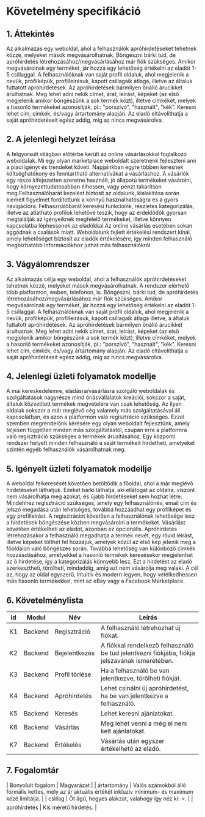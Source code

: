 # Követelmény specifikáció

## 1. Áttekintés

Az alkalmazás egy weboldal, ahol a felhasználók apróhirdetéseket tehetnek közzé, melyeket mások megvásárolhatnak. Böngészni bárki tud, de apróhirdetés létrehozásához/megvásárlásához már fiók szükséges. Amikor megvásárolnak egy terméket, jár hozzá egy lehetőség értékelni az eladót 1-5 csillaggal. A felhasználóknak van saját profil oldaluk, ahol megjelenik a nevük, profilképük, profilleírásuk, kapott csillagaik átlaga, illetve az általuk futtatott apróhirdetések. Az apróhirdetések bármilyen önálló árucikket árulhatnak. Meg lehet adni nekik címet, árat, leírást, képeket (az első megjelenik amikor böngészünk a sok termék közt), illetve címkéket, melyek a hasonló termékeket azonosítják, pl.: "porszívó", "használt", "kék". Keresni lehet cím, címkék, és/vagy ártartomány alapján. Az eladó eltávolíthatja a saját apróhirdetéseit egész addig, míg az nincs megvásárolva.

## 2. A jelenlegi helyzet leírása
A felgyorsult világban előtérbe került az online vásárlásokkal foglalkozó weboldalak. Mi egy olyan marketplace weboldalt szeretnénk fejleszteni ami a piaci igényt és trendeket követi. Napjainkban egyre többen keresnek költséghatékony és fenntartható alternatívákat a vásárláshoz. A vásárlók egy része kifejezetten szeretne használt, jó állapotú termékeket vásárolni, hogy környezettudatosabban élhessen, vagy pénzt takarítson meg.Felhasználóbarát kezelést biztosít az oldalunk, kialakítása során kiemelt figyelmet fordítottunk a könnyű használhatóságra és a gyors navigációra. Felhasználóbarát keresési funkcióink, részletes kategorizálás, illetve az átlátható profilok lehetővé teszik, hogy az érdeklődők gyorsan megtalálják az igényeiknek megfelelő termékeket, illetve könnyen kapcsolatba léphessenek az eladókkal.Az online vásárlás esetében sokan aggódnak a csalások miatt. Weboldalunk fejlett értékelési rendszert kínál, amely lehetőséget biztosít az eladók értékelésére, így minden felhasználó megbízhatóbb információkhoz juthat más felhasználókról.

## 3. Vágyálomrendszer

Az alkalmazás célja egy weboldal, ahol a felhasználók apróhirdetéseket tehetnek közzé, melyeket mások megvásárolhatnak. A rendszer elérhető több platformon, weben, telefonon, is. Böngészni, bárki tud, de apróhirdetés létrehozásához/megvásárlásához már fiók szükséges. Amikor megvásárolnak egy terméket, jár hozzá egy lehetőség értékelni az eladót 1-5 csillaggal. A felhasználóknak van saját profil oldaluk, ahol megjelenik a nevük, profilképük, profilleírásuk, kapott csillagaik átlaga illetve, a általuk futtatott apróhirdetések. Az apróhirdetések bármilyen önálló árucikket árulhatnak. Meg lehet adni nekik címet, árat, leírást, képeket (az első megjelenik amikor böngészünk a sok termék közt), illetve címkéket, melyek a hasonló termékeket azonosítják, pl.: "porszívó", "használt", "kék". Keresni lehet cím, címkék, és/vagy ártartomány alapján. Az eladó eltávolíthatja a saját apróhirdetéseit egész addig, míg az nincs megvásárolva.

## 4. Jelenlegi üzleti folyamatok modellje

A mai kereskedelemre, eladásra/vásárlásra szolgáló weboldalak és szolgáltatások nagyrésze mind óriásvállalatok kreációi, sokszor a saját, általuk közvetített termékek megvételére van csak lehetőség. Az ilyen oldalak sokszor a már meglévő cég valamely más szolgáltatásával áll kapcsolatban, és azon a platformon való regisztráció szükséges.
Ezzel szemben megrendelőnk kérésére egy olyan weboldalt fejlesztünk, amely teljesen független minden más szolgáltatástól, csupán erre a platformra való regisztráció szükséges a termékek árusításához. Egy központi rendszer helyett minden felhasználó a saját termékeit hirdetheti, amelyeket szintén egyéb felhasználók vásárolhatnak meg.

## 5. Igényelt üzleti folyamatok modellje

A weboldal felkeresését követően betöltődik a főoldal, ahol a már meglévő hirdetéseket láthatjuk. Ezeket bárki láthatja, aki ellátogat az oldalra, viszont nem vásárolhatja meg azokat, és újabb hirdetéseket sem hozhat létre. Mindehhez regisztráció szükséges, amely egy felhasználónév, email cím és jelszó megadása után lehetséges, továbbá hozzáadhat egy profilképet és egy profilleírást.
A regisztrációt követően a felhasználónak lehetősége lesz a hirdetések böngészése közben megvásárolni a termékeket. Vásárlást követően értékelheti az eladót, azonban ez opcionális. 
Apróhirdetés létrehozásakor a felhasználó megadhatja a termék nevét, egy rövid leírást, illetve képeket tölthet fel hozzájuk, amelyek közül az első kép jelenik meg a főoldalon való böngészés során. Továbbá lehetőség van különböző címkék hozzáadásához, amelyekkel a hasonló termékek keresésekor megjelenhet az ő hirdetése, így a kategorizálás könnyebb lesz. Ezt a hirdetést az eladó szerkesztheti, törölheti, mindaddig, amíg azt nem vásárolja meg valaki.
A cél az, hogy az oldal egyszerű, intuitív és modern legyen, hogy vetélkedhessen más hasonló termékekkel, mint az eBay vagy a Facebook Marketplace.
## 6. Követelménylista

| Id | Modul | Név | Leírás |
| :---: | --- | --- | --- |
| K1 | Backend | Regisztráció | A felhasználó létrehozhat új fiókat. |
| K2 | Backend | Bejelentkezés | A fiókkal rendelkező felhasználó be tud jelentkezni fiókjába, fiókja jelszavának ismeretében. |
| K3 | Backend | Profil törlése | Ha a felhasználó be van jelentkezve, törölheti fiókját. |
| K4 | Backend | Apróhirdetés | Lehet csinálni új apróhirdetést, ha be van jelentkezve a felhasználó. |
| K5 | Backend | Keresés | Lehet keresni ajánlatokat. |
| K6 | Backend | Vásárlás | Meg lehet venni a még el nem kelt ajánlatokat. |
| K7 | Backend | Értékelés | Vásárlás után egyszer értékelhető az eladó. |

## 7. Fogalomtár

| Bonyolult fogalom | Magyarázat |
| ártartomány | Valós számokból álló formális kettes, mely az ár aktuális értékét inkluzív minimum- és maximum közé limitálja. |
| csillag | Öt ágú, hegyes alakzat, valahogy így néz ki: ⭐. |
| apróhirdetés | Kis méretű hirdetés. |

